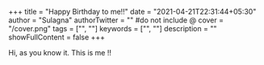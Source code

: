 +++
title = "Happy Birthday to me!!"
date = "2021-04-21T22:31:44+05:30"
author = "Sulagna"
authorTwitter = "" #do not include @
cover = "/cover.png"
tags = ["", ""]
keywords = ["", ""]
description = ""
showFullContent = false
+++

Hi, as you know it. This is me !!
